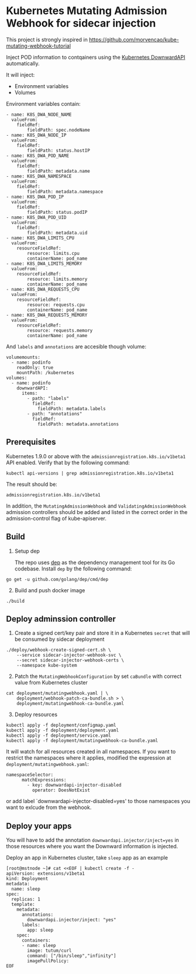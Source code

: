 # Kubernetes Mutating Admission Webhook for sidecar injection

This project is strongly inspired in https://github.com/morvencao/kube-mutating-webhook-tutorial

Inject POD information to contqainers using the [Kubernetes DownwardAPI](https://kubernetes.io/docs/tasks/inject-data-application/environment-variable-expose-pod-information/) automatically.


It will inject:
- Environment variables
- Volumes

Environment variables contain:
```
- name: K8S_DWA_NODE_NAME
  valueFrom:
    fieldRef:
        fieldPath: spec.nodeName
- name: K8S_DWA_NODE_IP
  valueFrom:
    fieldRef:
        fieldPath: status.hostIP
- name: K8S_DWA_POD_NAME
  valueFrom:
    fieldRef:
        fieldPath: metadata.name
- name: K8S_DWA_NAMESPACE
  valueFrom:
    fieldRef:
        fieldPath: metadata.namespace
- name: K8S_DWA_POD_IP
  valueFrom:
    fieldRef:
        fieldPath: status.podIP
- name: K8S_DWA_POD_UID
  valueFrom:
    fieldRef:
        fieldPath: metadata.uid
- name: K8S_DWA_LIMITS_CPU
  valueFrom:
    resourceFieldRef:
        resource: limits.cpu
        containerName: pod_name
- name: K8S_DWA_LIMITS_MEMORY
  valueFrom:
    resourceFieldRef:
        resource: limits.memory
        containerName: pod_name
- name: K8S_DWA_REQUESTS_CPU
  valueFrom:
    resourceFieldRef:
        resource: requests.cpu
        containerName: pod_name
- name: K8S_DWA_REQUESTS_MEMORY
  valueFrom:
    resourceFieldRef:
        resource: requests.memory
        containerName: pod_name
```

And `labels` and `annotations` are accesible though volume:
```
volumemounts:
  - name: podinfo
    readOnly: true
    mountPath: /kubernetes
volumes:
  - name: podinfo
    downwardAPI:
      items:
        - path: "labels"
          fieldRef:
            fieldPath: metadata.labels
        - path: "annotations"
          fieldRef:
            fieldPath: metadata.annotations
```


## Prerequisites

Kubernetes 1.9.0 or above with the `admissionregistration.k8s.io/v1beta1` API enabled. Verify that by the following command:
```
kubectl api-versions | grep admissionregistration.k8s.io/v1beta1
```
The result should be:
```
admissionregistration.k8s.io/v1beta1
```

In addition, the `MutatingAdmissionWebhook` and `ValidatingAdmissionWebhook` admission controllers should be added and listed in the correct order in the admission-control flag of kube-apiserver.

## Build

1. Setup dep

   The repo uses [dep](https://github.com/golang/dep) as the dependency management tool for its Go codebase. Install `dep` by the following command:
```
go get -u github.com/golang/dep/cmd/dep
```

2. Build and push docker image
   
```
./build
```

## Deploy adminssion controller

1. Create a signed cert/key pair and store it in a Kubernetes `secret` that will be consumed by sidecar deployment
```
./deploy/webhook-create-signed-cert.sh \
    --service sidecar-injector-webhook-svc \
    --secret sidecar-injector-webhook-certs \
    --namespace kube-system
```

2. Patch the `MutatingWebhookConfiguration` by set `caBundle` with correct value from Kubernetes cluster
```
cat deployment/mutatingwebhook.yaml | \
    deployment/webhook-patch-ca-bundle.sh > \
    deployment/mutatingwebhook-ca-bundle.yaml
```

3. Deploy resources
```
kubectl apply -f deployment/configmap.yaml
kubectl apply -f deployment/deployment.yaml
kubectl apply -f deployment/service.yaml
kubectl apply -f deployment/mutatingwebhook-ca-bundle.yaml
```

It will watch for all resources created in all namespaces.
If you want to restrict the namespaces where it applies, modified the expression at `deployment/mutatingwebhook.yaml`:
```
namespaceSelector:
      matchExpressions:
        - key: downwardapi-injector-disabled
          operator: DoesNotExist
```

or add label `downwardapi-injector-disabled=yes' to those namespaces you want to exlcude from the webhook.

## Deploy your apps

You will have to add the annotation `downwardapi.injector/inject=yes` in those resources where you want the Downward information is injected.

Deploy an app in Kubernetes cluster, take `sleep` app as an example
```
[root@mstnode ~]# cat <<EOF | kubectl create -f -
apiVersion: extensions/v1beta1
kind: Deployment
metadata:
  name: sleep
spec:
  replicas: 1
  template:
    metadata:
      annotations:
        downwardapi.injector/inject: "yes"
      labels:
        app: sleep
    spec:
      containers:
      - name: sleep
        image: tutum/curl
        command: ["/bin/sleep","infinity"]
        imagePullPolicy: 
EOF
```
